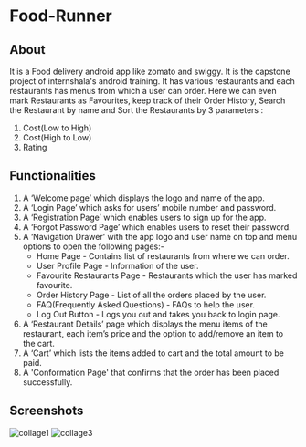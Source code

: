 # Food-Runner

## About

It is a Food delivery android app like zomato and swiggy. It is the capstone project of internshala's android training. It has various restaurants and each restaurants
has menus from which a user can order. Here we can even mark Restaurants as Favourites, keep track of their Order History, Search the Restaurant by name and Sort the Restaurants 
by 3 parameters : 
1. Cost(Low to High)
2. Cost(High to Low)
3. Rating

## Functionalities

1. A ‘Welcome page’ which displays the logo and name of the app.
2. A ‘Login Page’ which asks for users’ mobile number and password.
3. A ‘Registration Page’ which enables users to sign up for the app.
4. A ‘Forgot Password Page’ which enables users to reset their password.
5. A ‘Navigation Drawer’ with the app logo and user name on top and menu options to open the following pages:-
    - Home Page - Contains list of restaurants from where we can order.
    - User Profile Page - Information of the user.
    - Favourite Restaurants Page - Restaurants which the user has marked favourite.
    - Order History Page - List of all the orders placed by the user.
    - FAQ(Frequently Asked Questions) - FAQs to help the user.
    - Log Out Button - Logs you out and takes you back to login page.
6. A ‘Restaurant Details’ page which displays the menu items of the restaurant, each item’s price and the option to add/remove an item to the cart.
7. A ‘Cart’ which lists the items added to cart and the total amount to be paid.
8. A 'Conformation Page' that confirms that the order has been placed successfully.

## Screenshots

![collage1](https://user-images.githubusercontent.com/41622136/90604861-1e62b080-e21b-11ea-97c4-808234e4a3e8.jpg)
![collage3](https://user-images.githubusercontent.com/41622136/90604913-320e1700-e21b-11ea-82ff-b6e6b6f39760.jpg)
